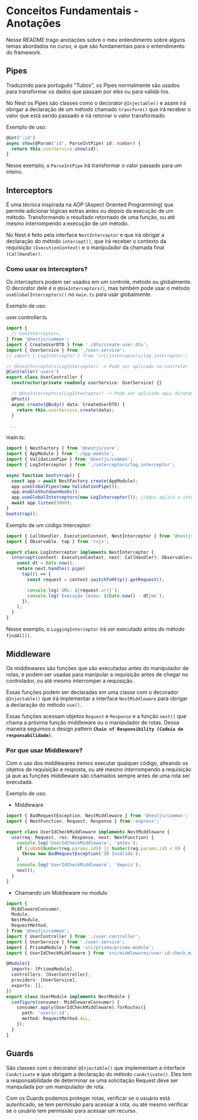 # Conceitos Fundamentais - Anotações

Nesse README trago anotações sobre o meu entendimento sobre alguns temas abordados no curso, e que são fundamentais para o entendimento do framework.

## Pipes

Traduzindo para português "Tubos", os Pipes normalmente são usados para transformar os dados que passam por eles ou para validá-los.

No Nest os Pipes são classes como o decorator `@Injectable()` e assim irá obrigar a declaração de um método chamado `transform()` que irá receber o valor que está sendo passado e irá retornar o valor transformado.

Exemplo de uso:

```typescript
@Get(':id')
async show(@Param('id', ParseIntPipe) id: number) {
  return this.userService.show(id);
}
```

Nesse exemplo, o `ParseIntPipe` irá transformar o valor passado para um inteiro.

## Interceptors

É uma técnica inspirada na AOP (Aspect Oriented Programming) que permite adicionar lógicas extras antes ou depois da execução de um método. Transformando o resultado retornado de uma função, ou até mesmo interrompendo a execução de um método.

No Nest é feito pela interface `NestInterceptor` e que irá obrigar a declaração do método `intercept()`, que irá receber o contexto da requisição `(ExecutionContext)` e o manipulador da chamada final `(CallHandler)`.

### Como usar os Interceptors?

Os interceptors podem ser usados em um controle, método ou globalmente. O decorator dele é o `@UseInterceptors()`, mas também pode usar o método `useGlobalInterceptors()` no `main.ts` para usar globalmente.

Exemplo de uso:

user.controller.ts

```typescript
import {
  // UseInterceptors,
} from '@nestjs/common';
import { CreateUserDTO } from './dto/create-user.dto';
import { UserService } from './user.service';
// import { LogInterceptor } from 'src/interceptors/log.interceptor';

// @UseInterceptors(LogInterceptor) -> Pode ser aplicado no controler
@Controller('users')
export class UserController {
  constructor(private readonly userService: UserService) {}

  // @UseInterceptors(LogInterceptor) -> Pode ser aplicado aqui diretamente
  @Post()
  async create(@Body() data: CreateUserDTO) {
    return this.userService.create(data);
  }

 ...
```

main.ts:

```typescript
import { NestFactory } from '@nestjs/core';
import { AppModule } from './app.module';
import { ValidationPipe } from '@nestjs/common';
import { LogInterceptor } from './interceptors/log.interceptor';

async function bootstrap() {
  const app = await NestFactory.create(AppModule);
  app.useGlobalPipes(new ValidationPipe());
  app.enableShutdownHooks();
  app.useGlobalInterceptors(new LogInterceptor()); //Aqui aplica o interceptor globalmente
  await app.listen(3000);
}
bootstrap();
```

Exemplo de um código Interceptor:

```typescript
import { CallHandler, ExecutionContext, NestInterceptor } from '@nestjs/common';
import { Observable, tap } from 'rxjs';

export class LogInterceptor implements NestInterceptor {
  intercept(context: ExecutionContext, next: CallHandler): Observable<any> {
    const dt = Date.now();
    return next.handle().pipe(
      tap(() => {
        const request = context.switchToHttp().getRequest();

        console.log(`URL: ${request.url}`);
        console.log(`Execução levou: ${Date.now() - dt}ms`);
      }),
    );
  }
}
```

Nesse exemplo, o `LoggingInterceptor` irá ser executado antes do método `findAll()`.

## Middleware

Os middlewares são funções que são executadas antes do manipulador de rotas, e podem ser usadas para manipular a requisição antes de chegar no controlador, ou até mesmo interromper a requisição.

Essas funções podem ser declaradas em uma classe com o decorador `@Injectable()` que irá implementar a interface `NestMiddleware` para obrigar a declaração do método `use()`.

Essas funções acessam objetos `Request` e `Response` e a função `next()` que chama a próxima função middleware ou o manipulador de rotas. Dessa maneira seguimos o design pattern **`Chain of Responsibility (Cadeia de responsabilidade)`**.

### Por que usar Middleware?

Com o uso dos middlewares iremos executar qualquer código, alteando os objetos de requisição e resposta, ou até mesmo interrompendo a requisição já que as funções middleware são chamados sempre antes de uma rota ser executada.

Exemplo de uso:

- Middleware

```typescript
import { BadRequestException, NestMiddleware } from '@nestjs/common';
import { NextFunction, Request, Response } from 'express';

export class UserIdCheckMiddleware implements NestMiddleware {
  use(req: Request, res: Response, next: NextFunction) {
    console.log('UserIdCheckMiddleware', 'antes');
    if (isNaN(Number(req.params.id)) || Number(req.params.id) < 0) {
      throw new BadRequestException('ID Inválido');
    }
    console.log('UserIdCheckMiddleware', 'depois');
    next();
  }
}
```

- Chamando um Middleware no modulo

```typescript
import {
  MiddlewareConsumer,
  Module,
  NestModule,
  RequestMethod,
} from '@nestjs/common';
import { UserController } from './user.controller';
import { UserService } from './user.service';
import { PrismaModule } from 'src/prisma/prisma.module';
import { UserIdCheckMiddleware } from 'src/middlewares/user-id-check.middleware';

@Module({
  imports: [PrismaModule],
  controllers: [UserController],
  providers: [UserService],
  exports: [],
})
export class UserModule implements NestModule {
  configure(consumer: MiddlewareConsumer) {
    consumer.apply(UserIdCheckMiddleware).forRoutes({
      path: 'users/:id',
      method: RequestMethod.ALL,
    });
  }
}
```

## Guards

São classes com o decorator `@Injectable()` que implementam a interface `CanActivate` e que obrigam a declaração do método `canActivate()`. Eles tem a responsabilidade de determinar se uma solicitação Request deve ser manipulada por um manipulador de rota.

Com os Guards podemos proteger rotas, verificar se o usuário está autenticado, se tem permissão para acessar a rota, ou até mesmo verificar se o usuário tem permissão para acessar um recurso.
